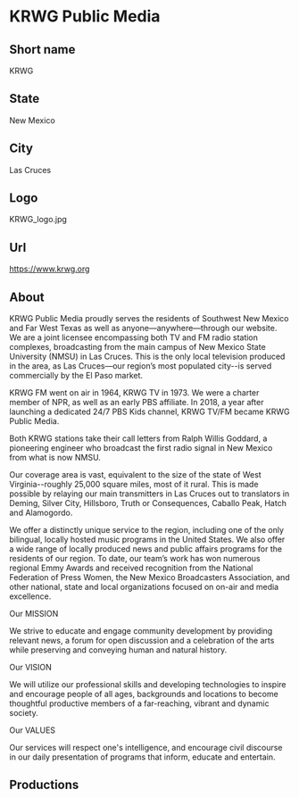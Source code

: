 # KRWG Public Media

## Short name

KRWG

## State

New Mexico

## City

Las Cruces

## Logo

KRWG_logo.jpg

## Url

https://www.krwg.org

## About

KRWG Public Media proudly serves the residents of Southwest New Mexico and Far West Texas as well as anyone—anywhere—through our website.  We are a joint licensee encompassing both TV and FM radio station complexes, broadcasting from the main campus of New Mexico State University (NMSU) in Las Cruces. This is the only local television produced in the area, as Las Cruces—our region’s most populated city--is served commercially by the El Paso market.   

KRWG FM went on air in 1964, KRWG TV in 1973. We were a charter member of NPR, as well as an early PBS affiliate. In 2018, a year after launching a dedicated 24/7 PBS Kids channel, KRWG TV/FM became KRWG Public Media.   

Both KRWG stations take their call letters from Ralph Willis Goddard, a pioneering engineer who broadcast the first radio signal in New Mexico from what is now NMSU.  

Our coverage area is vast, equivalent to the size of the state of West Virginia--roughly 25,000 square miles, most of it rural. This is made possible by relaying our main transmitters in Las Cruces out to translators in Deming, Silver City, Hillsboro, Truth or Consequences, Caballo Peak, Hatch and Alamogordo. 

We offer a distinctly unique service to the region, including one of the only bilingual, locally hosted music programs in the United States. We also offer a wide range of locally produced news and public affairs programs for the residents of our region. To date, our team’s work has won numerous regional Emmy Awards and received recognition from the National Federation of Press Women, the New Mexico Broadcasters Association, and other national, state and local organizations focused on on-air and media excellence.  

Our MISSION 

We strive to educate and engage community development by providing relevant news, a forum for open discussion and a celebration of the arts while preserving and conveying human and natural history.   

Our VISION 

We will utilize our professional skills and developing technologies to inspire and encourage people of all ages, backgrounds and locations to become thoughtful productive members of a far-reaching, vibrant and dynamic society.   

Our VALUES 

Our services will respect one's intelligence, and encourage civil discourse in our daily presentation of programs that inform, educate and entertain.

## Productions 
 
